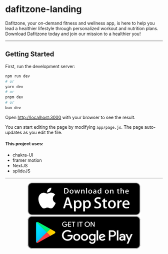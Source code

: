 # dafitzone-landing

Dafitzone, your on-demand fitness and wellness app, is here to help you lead a healthier lifestyle through personalized workout and nutrition plans. Download Dafitzone today and join our mission to a healthier you!

---

## Getting Started

First, run the development server:

```bash
npm run dev
# or
yarn dev
# or
pnpm dev
# or
bun dev
```

Open [http://localhost:3000](http://localhost:3000) with your browser to see the result.

You can start editing the page by modifying `app/page.js`. The page auto-updates as you edit the file.

#### This project uses:

- chakra-UI
- framer motion
- NextJS
- splideJS

---

<p align="center">
<a href="https://www.apple.com/app-store/"><img src="./public/appstore.svg"></a>
<a href="https://play.google.com/store/games?hl=en&gl=US"><img src="./public/googleplay.svg"></a>
<p>
